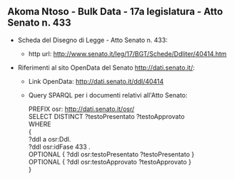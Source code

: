 ## Akoma Ntoso - Bulk Data - 17a legislatura - Atto Senato n. 433 ##

* Scheda del Disegno di Legge - Atto Senato n. 433:
	* http url: http://www.senato.it/leg/17/BGT/Schede/Ddliter/40414.htm

* Riferimenti al sito OpenData del Senato http://dati.senato.it/:
	* Link OpenData: http://dati.senato.it/ddl/40414
	* Query SPARQL per i documenti relativi all'Atto Senato:

        PREFIX osr: <http://dati.senato.it/osr/>  
		SELECT DISTINCT ?testoPresentato ?testoApprovato  
		WHERE  
		{  
		    ?ddl a osr:Ddl.  
		    ?ddl osr:idFase 433 .  
		    OPTIONAL { ?ddl osr:testoPresentato ?testoPresentato }  
		    OPTIONAL { ?ddl osr:testoApprovato ?testoApprovato }  
		}
		